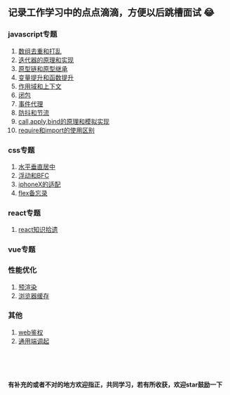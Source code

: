 ## 记录工作学习中的点点滴滴，方便以后跳槽面试 :joy:

### javascript专题
1. [数组去重和打乱](https://github.com/xujie-phper/huge-skills-summary/issues/1)
2. [迭代器的原理和实现](https://github.com/xujie-phper/huge-skills-summary/issues/2)
3. [原型链和原型继承](https://github.com/xujie-phper/huge-skills-summary/issues/3)
4. [变量提升和函数提升](https://github.com/xujie-phper/huge-skills-summary/issues/4)
5. [作用域和上下文](https://github.com/xujie-phper/huge-skills-summary/issues/5)
6. [闭包](https://github.com/xujie-phper/huge-skills-summary/issues/6)
7. [事件代理](https://github.com/xujie-phper/huge-skills-summary/issues/7)
8. [防抖和节流](https://github.com/xujie-phper/huge-skills-summary/issues/9)
9. [call,apply,bind的原理和模拟实现](https://github.com/xujie-phper/huge-skills-summary/issues/11)
10. [require和import的使用区别](https://github.com/xujie-phper/huge-skills-summary/issues/17)

### css专题
1. [水平垂直居中](https://github.com/xujie-phper/huge-skills-summary/issues/8)
2. [浮动和BFC](https://github.com/xujie-phper/huge-skills-summary/issues/10)
3. [iphoneX的适配](https://github.com/xujie-phper/huge-skills-summary/issues/12)
4. [flex备忘录](https://github.com/xujie-phper/huge-skills-summary/issues/16)

### react专题
1. [react知识拾遗](https://github.com/xujie-phper/huge-skills-summary/issues/15)

### vue专题


### 性能优化
1. [预渲染](https://github.com/xujie-phper/huge-skills-summary/issues/13)
2. [浏览器缓存](https://github.com/xujie-phper/huge-skills-summary/issues/14)

### 其他
1. [web鉴权](https://github.com/xujie-phper/huge-skills-summary/issues/18)
2. [通用端调起](https://github.com/xujie-phper/huge-skills-summary/issues/19)
<br />
<br />
<br />

**有补充的或者不对的地方欢迎指正，共同学习，若有所收获，欢迎star鼓励一下**
